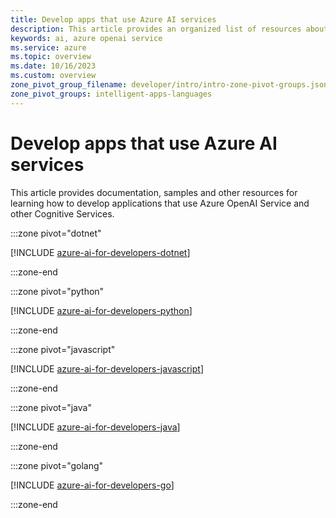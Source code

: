 ```yaml
---
title: Develop apps that use Azure AI services
description: This article provides an organized list of resources about Azure AI scenarios for developers, including documentation and code samples.
keywords: ai, azure openai service
ms.service: azure
ms.topic: overview
ms.date: 10/16/2023
ms.custom: overview
zone_pivot_group_filename: developer/intro/intro-zone-pivot-groups.json
zone_pivot_groups: intelligent-apps-languages
---
```


# Develop apps that use Azure AI services

This article provides documentation, samples and other resources for learning how to develop applications that use Azure OpenAI Service and other Cognitive Services.

:::zone pivot="dotnet"

[!INCLUDE [azure-ai-for-developers-dotnet](./includes/azure-ai-for-developers-dotnet.md)]

:::zone-end

:::zone pivot="python"

[!INCLUDE [azure-ai-for-developers-python](./includes/azure-ai-for-developers-python.md)]

:::zone-end

:::zone pivot="javascript"

[!INCLUDE [azure-ai-for-developers-javascript](./includes/azure-ai-for-developers-javascript.md)]

:::zone-end

:::zone pivot="java"

[!INCLUDE [azure-ai-for-developers-java](./includes/azure-ai-for-developers-java.md)]

:::zone-end

:::zone pivot="golang"

[!INCLUDE [azure-ai-for-developers-go](./includes/azure-ai-for-developers-go.md)]

:::zone-end